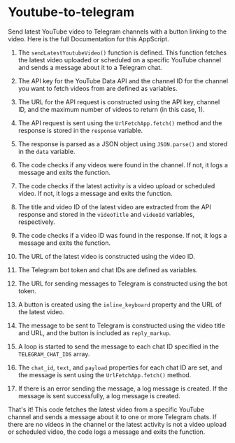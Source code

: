 # Youtube-to-telegram
Send latest YouTube video to Telegram channels with a button linking to the video.
Here is the full Documentation for this AppScript.

1. The `sendLatestYoutubeVideo()` function is defined. This function fetches the latest video uploaded or scheduled on a specific YouTube channel and sends a message about it to a Telegram chat.

2. The API key for the YouTube Data API and the channel ID for the channel you want to fetch videos from are defined as variables.

3. The URL for the API request is constructed using the API key, channel ID, and the maximum number of videos to return (in this case, 1).

4. The API request is sent using the `UrlFetchApp.fetch()` method and the response is stored in the `response` variable.

5. The response is parsed as a JSON object using `JSON.parse()` and stored in the `data` variable.

6. The code checks if any videos were found in the channel. If not, it logs a message and exits the function.

7. The code checks if the latest activity is a video upload or scheduled video. If not, it logs a message and exits the function.

8. The title and video ID of the latest video are extracted from the API response and stored in the `videoTitle` and `videoId` variables, respectively.

9. The code checks if a video ID was found in the response. If not, it logs a message and exits the function.

10. The URL of the latest video is constructed using the video ID.

11. The Telegram bot token and chat IDs are defined as variables.

12. The URL for sending messages to Telegram is constructed using the bot token.

13. A button is created using the `inline_keyboard` property and the URL of the latest video.

14. The message to be sent to Telegram is constructed using the video title and URL, and the button is included as `reply_markup`.

15. A loop is started to send the message to each chat ID specified in the `TELEGRAM_CHAT_IDS` array.

16. The `chat_id`, `text`, and `payload` properties for each chat ID are set, and the message is sent using the `UrlFetchApp.fetch()` method.

17. If there is an error sending the message, a log message is created. If the message is sent successfully, a log message is created.

That's it! This code fetches the latest video from a specific YouTube channel and sends a message about it to one or more Telegram chats. If there are no videos in the channel or the latest activity is not a video upload or scheduled video, the code logs a message and exits the function.
